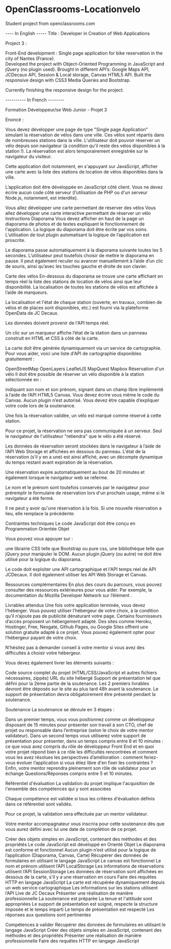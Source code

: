 # OpenClassrooms-Locationvelo
Student project from openclassrooms.com 

---- In English -----
Title :  Developer in Creation of Web
Applications

Project 3 : 

Front-End development : 
Single page application for bike reservation in the city of Nantes (France).  
Developed the project with Object-Oriented Programming in JavaScript and jQuery (no plugin used).
Brought in different API’s: Google Maps API, JCDecaux API, Session & Local storage, Canvas HTML5 API.
Built the responsive design with CSS3 Media Queries and Bootstrap. 

Currently finishing the responsive design for the project.


---------- In French --------  

Formation Développeur/se Web Junior - Projet 3

Enoncé : 

Vous devez développer une page de type "Single page Application" simulant la réservation de vélos dans une ville. Ces vélos sont répartis dans de nombreuses stations dans la ville. L'utilisateur doit pouvoir réserver un vélo depuis son navigateur (à condition qu'il reste des vélos disponibles à la station !). La réservation est alors temporairement enregistrée sur le navigateur du visiteur.

Cette application doit notamment, en s'appuyant sur JavaScript, afficher une carte avec la liste des stations de location de vélos disponibles dans la ville. 

L’application doit être développée en JavaScript côté client. Vous ne devez écrire aucun code côté serveur (l’utilisation de PHP ou d'un serveur Node.js, notamment, est interdite).

Vous allez développer une carte permettant de réserver des vélos
Vous allez développer une carte interactive permettant de réserver un vélo
Instructions
Diaporama
Vous devez afficher en haut de la page un diaporama de photos et de textes expliquant le fonctionnement de l'application. La logique du diaporama doit être écrite par vos soins. L’utilisation de tout plugin automatisant la logique de l’application est proscrite.

Le diaporama passe automatiquement à la diaporama suivante toutes les 5 secondes. L’utilisateur peut toutefois choisir de mettre le diaporama en pause. Il peut également reculer ou avancer manuellement à l’aide d’un clic de souris, ainsi qu’avec les touches gauche et droite de son clavier.

Carte des vélos
En-­dessous du diaporama se trouve une carte affichant en temps réel la liste des stations de location de vélos ainsi que leur disponibilité.  La localisation de toutes les stations de vélos est affichée à l’aide de marqueurs.

La localisation et l'état de chaque station (ouverte, en travaux, combien de vélos et de places sont disponibles, etc.) est fourni via la plateforme OpenData de JC Decaux.

Les données doivent provenir de l'API temps réel.

Un clic sur un marqueur affiche l’état de la station dans un panneau construit en HTML et CSS à côté de la carte. 

La carte doit être générée dynamiquement via un service de cartographie. Pour vous aider, voici une liste d'API de cartographie disponibles gratuitement :

OpenStreetMap
OpenLayers
LeafletJS
MapQuest
Mapbox
Réservation d'un vélo
Il doit être possible de réserver un vélo disponible à la station sélectionnée en :

indiquant son nom et son prénom,
signant dans un champ libre implémenté à l’aide de l’API HTML5 Canvas.
Vous devez écrire vous même le code du Canvas. Aucun plugin n’est autorisé. Vous devez être capable d’expliquer votre code lors de la soutenance.

Une fois la réservation validée,  un vélo est marqué comme réservé à cette station.

Pour ce projet, la réservation ne sera pas communiquée à un serveur. Seul le navigateur de l'utilisateur "retiendra" que le vélo a été réservé.

Les données de réservation seront stockées dans le navigateur à l’aide de l’API Web Storage et affichées en dessous du panneau. L'état de la réservation (s’il y en a une) est ainsi affiché, avec un décompte dynamique du temps restant avant expiration de la réservation.

Une réservation expire automatiquement au bout de 20 minutes et également lorsque le navigateur web se referme.

Le nom et le prénom sont toutefois conservés par le navigateur pour préremplir le formulaire de réservation lors d'un prochain usage, même si le navigateur a été fermé.

Il ne peut y avoir qu'une réservation à la fois. Si une nouvelle réservation a lieu, elle remplace la précédente.


Contraintes techniques
Le code JavaScript doit être conçu en Programmation Orientée Objet

Vous pouvez vous appuyer sur :

une librairie CSS telle que Bootstrap ou pure css,
une bibliothèque telle que jQuery pour manipuler le DOM.
Aucun plugin jQuery (ou autre) ne doit être utilisé pour la logique du diaporama.

Le code doit exploiter une API cartographique et l'API temps réel de API JCDecaux. Il doit également utiliser les API Web Storage et Canvas.

Ressources complémentaires
En plus des cours du parcours, vous pouvez consulter des ressources extérieures pour vous aider. Par exemple, la documentation du Mozilla Developer Network sur l’élément <canvas>  .

Livrables attendus
Une fois votre application terminée, vous devez l'héberger. Vous pouvez utiliser l’hébergeur de votre choix, à la condition qu’il n’ajoute pas de publicité dénaturant  votre page. Certains fournisseurs d’accès proposent un hébergement adapté. Des sites comme Heroku, Hostinger, Free, Nexgate, Github Pages, ou Google Sites offrent une solution gratuite adapté à ce projet. Vous pouvez également opter pour l’hébergeur payant de votre choix.

N'hésitez pas à demander conseil à votre mentor si vous avez des difficultés à choisir votre hébergeur.

Vous devez également livrer les éléments suivants :

Code source complet du projet (HTML/CSS/JavaScript et autres fichiers nécessaires, zippés)
URL du site hébergé
Support de présentation tel que défini pour la 2ème partie de la soutenance.
Les 2 premiers livrables devront être déposés sur le site au plus tard 48h avant la soutenance. Le support de présentation devra obligatoirement être présenté pendant la soutenance. 

Soutenance
La soutenance se déroule en 3 étapes :

Dans un premier temps, vous vous positionnez comme un développeur disposant de 15 minutes pour présenter son travail à son CTO, chef de projet ou responsable dans l’entreprise (selon le choix de votre mentor validateur).
Dans un second temps vous utiliserez votre support de présentation pour présenter, dans un temps compris entre 8 et 10 minutes :
ce que vous avez compris du rôle de développeur Front End et en quoi votre projet répond bien à ce rôle
les difficultés rencontrées et comment vous les avez résolues
les perspectives d’amélioration : comment feriez-vous évoluer l’application si vous étiez libre d'en fixer les contraintes ?
Enfin,  votre mentor reprendra pleinement son rôle de validateur pour un échange Questions/Réponses compris entre 5 et 10 minutes.
 

Référentiel d'évaluation
La validation du projet implique l'acquisition de l'ensemble des compétences qui y sont associées

Chaque compétence est validée si tous les critères d'évaluation définis dans ce référentiel sont validés.

Pour ce projet, la validation sera effectuée par un mentor validateur.

Votre mentor accompagnateur vous inscrira pour cette soutenance dès que vous aurez défini avec lui une date de complétion de ce projet. 

 Créer des objets simples en JavaScript, contenant des méthodes et des propriétés
Le code JavaScript est développé en Orienté Objet
Le diaporama est conforme et fonctionnel
Aucun plugin n’est utilisé pour la logique de l’application (Diaporama, Canvas, Carte)
Récupérer des données de formulaires en utilisant le langage JavaScript
Le canvas est fonctionnel
Le nom et prénom utilisent l’API LocalStorage
Les informations de réservations utilisent l’API SessionStorage
Les données de réservation sont affichées en dessous de la carte, s'il y a une réservation en cours
Faire des requêtes HTTP en langage JavaScript
La carte est récupérée dynamiquement depuis un web service cartographique
Les informations sur les stations utilisent l’API Live de JC Decaux
Présenter une réalisation de manière professionnelle
La soutenance est préparée
La tenue et l'attitude sont appropriées
Le support de présentation est soigné,  respecte la structure imposée et le temps imparti
Le temps de présentation est respecté
Les réponses aux questions sont pertinentes
 

Compétences à valider
Récupérer des données de formulaires en utilisant le langage JavaScript
Créer des objets simples en JavaScript, contenant des méthodes et des propriétés
Présenter une réalisation de manière professionnelle
Faire des requêtes HTTP en langage JavaScript



